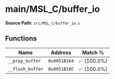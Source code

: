 # main/MSL_C/buffer_io

**Source Path:** `src/MSL_C/buffer_io.c`

## Functions

| Name | Address | Match % |
|------|---------|---------|
| `__prep_buffer` | `0x8051B164` | :white_check_mark: (100.0%) |
| `__flush_buffer` | `0x8051B18C` | :white_check_mark: (100.0%) |